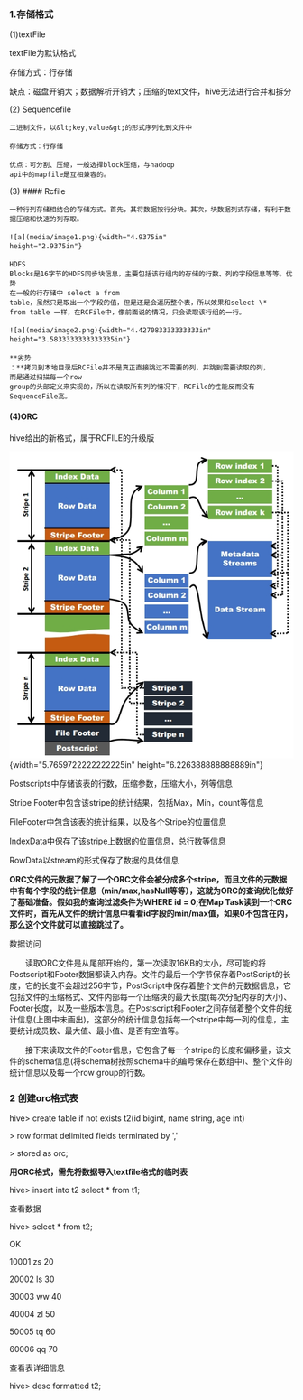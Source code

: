 ### 1.存储格式

(1)textFile

textFile为默认格式

存储方式：行存储

缺点：磁盘开销大；数据解析开销大；压缩的text文件，hive无法进行合并和拆分

(2) Sequencefile

    二进制文件，以&lt;key,value&gt;的形式序列化到文件中

    存储方式：行存储

    优点：可分割、压缩，一般选择block压缩，与hadoop
    api中的mapfile是互相兼容的。

(3) #### Rcfile

    一种行列存储相结合的存储方式。首先，其将数据按行分块。其次，块数据列式存储，有利于数据压缩和快速的列存取。

    ![a](media/image1.png){width="4.9375in"
    height="2.9375in"}

    HDFS
    Blocks是16字节的HDFS同步块信息，主要包括该行组内的存储的行数、列的字段信息等等。优势
    在一般的行存储中 select a from
    table，虽然只是取出一个字段的值，但是还是会遍历整个表，所以效果和select \*
    from table 一样，在RCFile中，像前面说的情况，只会读取该行组的一行。

    ![a](media/image2.png){width="4.427083333333333in"
    height="3.5833333333333335in"}

    **劣势
    ：**拷贝到本地目录后RCFile并不是真正直接跳过不需要的列，并跳到需要读取的列，
    而是通过扫描每一个row
    group的头部定义来实现的，所以在读取所有列的情况下，RCFile的性能反而没有SequenceFile高。

#### (4)ORC

hive给出的新格式，属于RCFILE的升级版

![a](media/image3.jpeg){width="5.7659722222222225in"
height="6.226388888888889in"}

Postscripts中存储该表的行数，压缩参数，压缩大小，列等信息

Stripe Footer中包含该stripe的统计结果，包括Max，Min，count等信息

FileFooter中包含该表的统计结果，以及各个Stripe的位置信息

IndexData中保存了该stripe上数据的位置信息，总行数等信息

RowData以stream的形式保存了数据的具体信息

**ORC文件的元数据了解了一个ORC文件会被分成多个stripe，而且文件的元数据中有每个字段的统计信息（min/max,hasNull等等），这就为ORC的查询优化做好了基础准备。假如我的查询过滤条件为WHERE
id = 0;在Map
Task读到一个ORC文件时，首先从文件的统计信息中看看id字段的min/max值，如果0不包含在内，那么这个文件就可以直接跳过了。**

数据访问

　　读取ORC文件是从尾部开始的，第一次读取16KB的大小，尽可能的将Postscript和Footer数据都读入内存。文件的最后一个字节保存着PostScript的长度，它的长度不会超过256字节，PostScript中保存着整个文件的元数据信息，它包括文件的压缩格式、文件内部每一个压缩块的最大长度(每次分配内存的大小)、Footer长度，以及一些版本信息。在Postscript和Footer之间存储着整个文件的统计信息(上图中未画出)，这部分的统计信息包括每一个stripe中每一列的信息，主要统计成员数、最大值、最小值、是否有空值等。

　　接下来读取文件的Footer信息，它包含了每一个stripe的长度和偏移量，该文件的schema信息(将schema树按照schema中的编号保存在数组中)、整个文件的统计信息以及每一个row
group的行数。

### 2 创建orc格式表

hive&gt; create table if not exists t2(id bigint, name string, age int)

&gt; row format delimited fields terminated by ','

&gt; stored as orc;

**用ORC格式，需先将数据导入textfile格式的临时表**

hive&gt; insert into t2 select \* from t1;

查看数据

hive&gt; select \* from t2;

OK

10001 zs 20

20002 ls 30

30003 ww 40

40004 zl 50

50005 tq 60

60006 qq 70

查看表详细信息

hive&gt; desc formatted t2;
